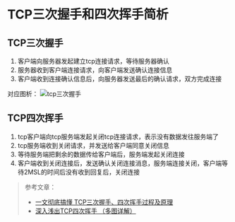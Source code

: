 # TCP三次握手和四次挥手简析

## TCP三次握手
1. 客户端向服务器发起建立tcp连接请求，等待服务器确认
2. 服务器收到客户端连接请求，向客户端发送确认连接信息
3. 客户端收到连接确认信息后，向服务器发送最后的确认请求，双方完成连接

对应图析：
![tcp三次握手](https://pic1.zhimg.com/v2-8ce8c897b4d5e7397b25eb4d4b31d7fc_r.jpg)

## TCP四次挥手
1. tcp客户端向tcp服务端发起关闭tcp连接请求，表示没有数据发往服务端了
2. tcp服务端收到关闭请求，并发送给客户端同意关闭信息
3. 等待服务端把剩余的数据传给客户端后，服务端发起关闭连接
4. 客户端收到关闭连接后，发送确认关闭连接消息，服务端连接关闭，客户端等待2MSL的时间后没有收到回复后，关闭连接


> 参考文章： 
> - [一文彻底搞懂 TCP三次握手、四次挥手过程及原理](https://zhuanlan.zhihu.com/p/108504297)
> - [深入浅出TCP四次挥手 （多图详解）](https://p3-juejin.byteimg.com/tos-cn-i-k3u1fbpfcp/b5406f75d0ee4738810e1689b3ee0b81~tplv-k3u1fbpfcp-zoom-in-crop-mark:1512:0:0:0.awebp)
